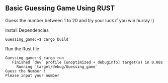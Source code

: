 ## Basic Guessing Game Using RUST 

Guess the number between 1 to 20 and try your luck if you win hurray :)

Install Dependencies

```console
Guessing_game:~$ cargo build
```
Run the Rust file

```console
Guessing_game:~$ cargo run
   Finished `dev` profile [unoptimized + debuginfo] target(s) in 0.08s
     Running `target/debug/Guessing_game`
Guess the Number !
Please input your number

```
